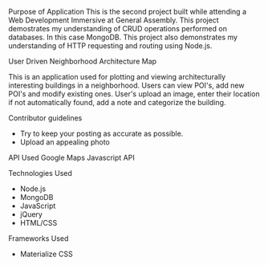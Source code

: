 Purpose of Application
This is the second project built while attending a Web Development Immersive at General Assembly.
This project demostrates my understanding of CRUD operations performed on databases. In this case MongoDB. This project also demonstrates my understanding of HTTP requesting and routing using Node.js.


User Driven Neighborhood Architecture Map

This is an application used for plotting and viewing architecturally interesting buildings in a neighborhood. Users can view POI's, add new POI's and modify existing ones. User's upload an image, enter their location if not automatically found, add a note and categorize the building.

Contributor guidelines
* Try to keep your posting as accurate as possible.
* Upload an appealing photo


API Used
Google Maps Javascript API

Technologies Used
* Node.js
* MongoDB
* JavaScript
* jQuery
* HTML/CSS

Frameworks Used
* Materialize CSS
